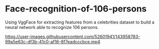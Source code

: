 # Face-recognition-of-106-persons
Using VggFace for extracting features from a celebrities dataset to build a neural network able to recognize 106 persons.


https://user-images.githubusercontent.com/52601941/143958783-99a5e63c-df3b-41c0-af16-8f7eadcccbce.mp4

